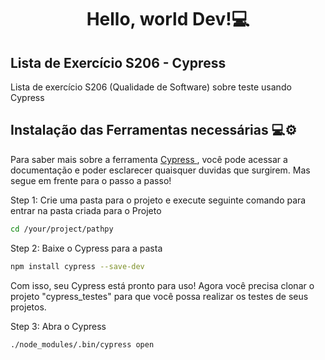 <h1 align="center"> Hello, world Dev!💻 </h1>

## Lista de Exercício S206 - Cypress
Lista de exercício S206 (Qualidade de Software) sobre teste usando Cypress

## Instalação das Ferramentas necessárias 💻⚙️
Para saber mais sobre a ferramenta <a href="https://docs.cypress.io/guides/getting-started/installing-cypress#Opening-Cypress"> Cypress </a>, você pode acessar a documentação e poder esclarecer quaisquer duvidas que surgirem. Mas segue em frente para o passo a passo! 

<p>Step 1: Crie uma pasta para o projeto e execute seguinte comando para entrar na pasta criada para o Projeto </p>

```bash
cd /your/project/pathpy
```

<p>Step 2: Baixe o Cypress para a pasta</p>

```bash
npm install cypress --save-dev
```

Com isso, seu Cypress está pronto para uso!
Agora você precisa clonar o projeto "cypress_testes" para que você possa realizar os testes de seus projetos.


<p>Step 3: Abra o Cypress</p>

```bash
./node_modules/.bin/cypress open
```

